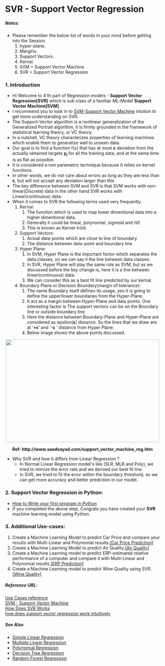 # SVR - Support Vector Regression

##### Notes: 
- Please remember the below list of words in your mind before getting into the Session.
	1. hyper-plane.
	2. Margins.
	3. Support Vectors.
	4. Kernal.
	5. SVM = Support Vector Machine.
	6. SVR = Support Vector Regression

### 1. Introduction
- Hi Welcome to 4'th part of Regression models - **Support Vector Regression[SVR]** which is sub class of a familiar ML-Model **Support Vector Machine[SVM]**.
- I recommend you to look in to [SVM-Support Vector Machine](https://github.com/ManikandanJeyabal/Machine-Learning-101/tree/master/4-Classification%20Models/SVM#support-vector-machine) intution to get more understanding on SVR.
- The Support-Vector algorithm is a nonlinear generalization of the Generalized Portrait algorithm, it is firmly grounded in the framework of statistical learning theory, or VC theory.
- In a nutshell, VC theory characterizes properties of learning machines which enable them to generalize well to unseen data.
-  Our goal is to find a function f(x) that has at most <b>ε</b> deviation from the actually obtained targets <b>y<sub>i</sub></b> for all the training data, and at the same time is as flat as possible.
-  It is considered a non parametric technique because it relies on kernel functions.
-  In other words, we do not care about errors as long as they are less than **ε**, but will not accept any deviation larger than this
-  The key difference between SVM and SVR is that SVM works with non-linear(Discrete) data in the other hand SVR works with Linear(continuous) data.
-  When it comes to SVR the following terms used very frequently
	1.  Kernal:
		1. The function which is used to map lower dimentional data into a higher dimentional data.
		2. Generally it could be linear, polynomial, sigmoid and rbf.
		3. This is known as Kernel-trick. 
	2.  Support Vectors:
		1. Actual data-points which are close to line of boundary.
		2. The distance between data-point and boundary line
	3.  Hyper Plane:
		1. In SVM, Hyper Plane is the important factor which separates the data classes, on we can say it the line between data classes.
		2. In SVR, Hyper Plane will play the same role as SVM, but as we discussed before the key change is, here it is a line between linear(continuous) data.
		3. We can consider this as a best fit line predicted by our kernal.
	4.  Boundary Plane or Decision Boundary(margin of tolerance):
		1. The name Boundary itself defines its usage, yes it is going to define the upper/lower boundaries from the Hyper-Plane.
		2. It act as a margin between Hyper-Plane and data points. One interesting factor is The support vectors can be on the Boundary line or outside boundary line.
		3. Here the distance between Boundary-Plane and Hyper-Plane are considered as epsilon(<b>ε</b>) distance. So the lines that we draw are at ‘<b>+ε</b>’ and ‘<b>-ε</b> ’ distance from Hyper Plane.
		4. Below image shows the above points discussed.

<p align="center">
  <img width="500" height="333" src="http://www.saedsayad.com/images/SVR_2.png">
</p>
<p align="center">
	<b> Ref: http://www.saedsayad.com/support_vector_machine_reg.htm </b>
</p>

- Why SVR and how it differs from Linear Regression ?
	- In Normal Linear Regression model's like (SLR, MLR and Poly), we tried to mimize the error rate and we derived our best fit line.
	- In SVR, we tried to fit the error within the boundary threshold, so we can get more accuracy and better prediction in our model.

### 2. Support Vector Regression in Python:
- [How to Write your first program in Python](https://github.com/ManikandanJeyabal/Machine-Learning-101/blob/master/3-Regression%20Models/Support%20Vector%20Machine/Support%20Vector%20Regression%20In%20Python.md#support-vector-regression-in-python)
- If you completed the above step, Congrats you have created your **SVR** machine learning model using Python.

### 3. Additional Use-cases:
1. Create a Machine Learning Model to predict Car Price and compare your results with Multi-Linear and Polynomial results.[[Car Price Prediction]](https://github.com/ManikandanJeyabal/Machine-Learning-101/blob/master/3-Regression%20Models/Support%20Vector%20Machine/Dataset/Car_Price_Prediction.csv)
2. Create a Machine Learning Model to predict Air Quality.[[Air Quality]](https://github.com/ManikandanJeyabal/Machine-Learning-101/blob/master/3-Regression%20Models/Support%20Vector%20Machine/Dataset/AirQualityUCI.csv)
3. Create a Machine Learning model to predict ERP-estimated relative performance of a computer and compare it with Multi-Linear and Polynomial results.[[ERP Prediction]](https://github.com/ManikandanJeyabal/Machine-Learning-101/blob/master/3-Regression%20Models/Support%20Vector%20Machine/Dataset/ERP_Prediction.csv)
4. Create a Machine Learning model to predict Wine Quality using SVR.[[Wine Quality]](https://github.com/ManikandanJeyabal/Machine-Learning-101/blob/master/3-Regression%20Models/Support%20Vector%20Machine/Dataset/winequality-red.csv)


##### Reference URL:
[Use Cases reference](https://github.com/ManikandanJeyabal/Workplace/tree/master/DataScience/Regression/Support%20Vector%20Machine)   
[SVM - Support Vector Machine](https://github.com/ManikandanJeyabal/Machine-Learning-101/tree/master/4-Classification%20Models/SVM#support-vector-machine)  
[How Does SVR Works](https://www.quora.com/How-does-support-vector-regression-work)  
[how does support vector regression work intuitively](https://stats.stackexchange.com/questions/82044/how-does-support-vector-regression-work-intuitively)

##### See Also
- [Simple Linear Regression](https://github.com/ManikandanJeyabal/Machine-Learning-101/tree/master/3-Regression%20Models/Simple%20Linear%20Regression#simple-linear-regression)
- [Multiple Linear Regression](https://github.com/ManikandanJeyabal/Machine-Learning-101/tree/master/3-Regression%20Models/Multi%20Linear%20Regression#multi-linear-regression)
- [Polynomial Regression](https://github.com/ManikandanJeyabal/Machine-Learning-101/tree/master/3-Regression%20Models/Polynomial%20Regression#polynomial-regression)
- [Decision Tree Regression](https://github.com/ManikandanJeyabal/Machine-Learning-101/tree/master/3-Regression%20Models/Decision%20Trees#decision-tree-regression)
- [Random Forest Regression](https://github.com/ManikandanJeyabal/Machine-Learning-101/tree/master/3-Regression%20Models/Random%20Forest%20Regression#random-forest-regression)
